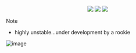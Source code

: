 <div align="center"> 

![](https://img.shields.io/github/last-commit/whoslucifer/ags-purr?&style=for-the-badge&color=FFB1C8&logoColor=D9E0EE&labelColor=292324)
![](https://img.shields.io/github/stars/whoslucifer/ags-purr?style=for-the-badge&logo=andela&color=FFB686&logoColor=D9E0EE&labelColor=292324)
[![](https://img.shields.io/github/repo-size/whoslucifer/ags-purr?color=CAC992&label=SIZE&logo=googledrive&style=for-the-badge&logoColor=D9E0EE&labelColor=292324)](https://github.com/whoslucifer/ags-purr)
</a>

</div>

> [!NOTE]
> - highly unstable...under development by a rookie

![image](https://github.com/user-attachments/assets/51e5b0e9-4b3f-47e3-831c-53e72761ff47)
